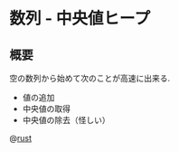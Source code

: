 # 数列 - 中央値ヒープ

## 概要
空の数列から始めて次のことが高速に出来る.

- 値の追加
- 中央値の取得
- 中央値の除去（怪しい）

@[rust](procon-rs/src/sequence/median_heap.rs)
